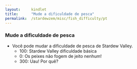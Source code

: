 ```yaml
---
layout:     kindlet
title:      "Mude a dificuldade de pesca"
permalink:  /stardewzem/misc/fish_difficulty/pt
---
```


### **Mude a dificuldade de pesca**

* Você pode mudar a dificuldade de pesca de Stardew Valley.
  * 100: Stardew Valley dificuldade básica
  *   0: Os peixes não fogem de jeito nenhum!
  * 300: Uau! Por quê?

<br/>
<br/>
